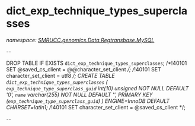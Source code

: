 ﻿# dict_exp_technique_types_superclasses
_namespace: [SMRUCC.genomics.Data.Regtransbase.MySQL](./index.md)_

--
 
 DROP TABLE IF EXISTS `dict_exp_technique_types_superclasses`;
 /*!40101 SET @saved_cs_client = @@character_set_client */;
 /*!40101 SET character_set_client = utf8 */;
 CREATE TABLE `dict_exp_technique_types_superclasses` (
 `exp_technique_type_superclass_guid` int(10) unsigned NOT NULL DEFAULT '0',
 `name` varchar(255) NOT NULL DEFAULT '',
 PRIMARY KEY (`exp_technique_type_superclass_guid`)
 ) ENGINE=InnoDB DEFAULT CHARSET=latin1;
 /*!40101 SET character_set_client = @saved_cs_client */;
 
 --




